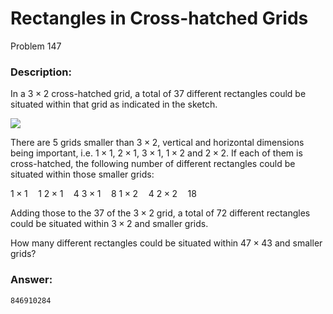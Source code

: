 # Rectangles in Cross-hatched Grids
Problem 147
### Description:
In a $3 \times 2$ cross-hatched grid, a total of $37$ different rectangles could be situated within that grid as indicated in the sketch.

<img src="https://projecteuler.net/resources/images/0147.png?1678992052"><br>

There are $5$ grids smaller than $3 \times 2$, vertical and horizontal dimensions being important, i.e. $1 \times 1$, $2 \times 1$, $3 \times 1$, $1 \times 2$ and $2 \times 2$. If each of them is cross-hatched, the following number of different rectangles could be situated within those smaller grids:

$1 \times 1 \quad 1$
$2 \times 1 \quad 4$
$3 \times 1 \quad 8$
$1 \times 2 \quad 4$
$2 \times 2 \quad 18$

Adding those to the $37$ of the $3 \times 2$ grid, a total of $72$ different rectangles could be situated within $3 \times 2$ and smaller grids.

How many different rectangles could be situated within $47 \times 43$ and smaller grids?

### Answer:
```
846910284
```
